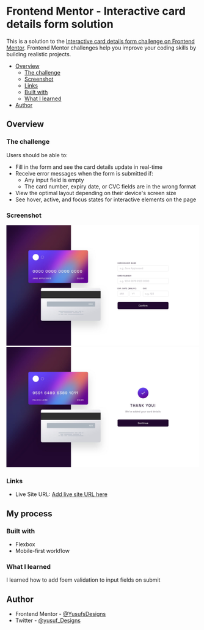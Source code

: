 # Frontend Mentor - Interactive card details form solution

This is a solution to the [Interactive card details form challenge on Frontend Mentor](https://www.frontendmentor.io/challenges/interactive-card-details-form-XpS8cKZDWw). Frontend Mentor challenges help you improve your coding skills by building realistic projects. 

- [Overview](#overview)
  - [The challenge](#the-challenge)
  - [Screenshot](#screenshot)
  - [Links](#links)
  - [Built with](#built-with)
  - [What I learned](#what-i-learned)
- [Author](#author)

## Overview

### The challenge

Users should be able to:

- Fill in the form and see the card details update in real-time
- Receive error messages when the form is submitted if:
  - Any input field is empty
  - The card number, expiry date, or CVC fields are in the wrong format
- View the optimal layout depending on their device's screen size
- See hover, active, and focus states for interactive elements on the page

### Screenshot

![](/design/desktop-design.jpg)
![](/design/complete-state-desktop.jpg)

### Links
- Live Site URL: [Add live site URL here](https://your-live-site-url.com)

## My process

### Built with
- Flexbox
- Mobile-first workflow

### What I learned
I learned how to add foem validation to input fields on submit


## Author
- Frontend Mentor - [@YusufsDesigns](https://www.frontendmentor.io/profile/YusufsDesigns)
- Twitter - [@yusuf_Designs](https://www.twitter.com/yusuf_Designs)
